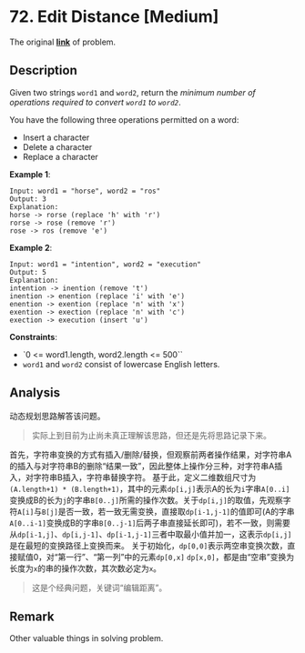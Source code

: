 # 72. Edit Distance [Medium]

The original [**link**](https://leetcode.com/problems/edit-distance/) of problem.

## Description

Given two strings `word1` and `word2`, return the *minimum number of operations required to convert `word1` to `word2`*.

You have the following three operations permitted on a word:

+ Insert a character
+ Delete a character
+ Replace a character

**Example 1**:

```
Input: word1 = "horse", word2 = "ros"
Output: 3
Explanation: 
horse -> rorse (replace 'h' with 'r')
rorse -> rose (remove 'r')
rose -> ros (remove 'e')
```

**Example 2**:

```
Input: word1 = "intention", word2 = "execution"
Output: 5
Explanation: 
intention -> inention (remove 't')
inention -> enention (replace 'i' with 'e')
enention -> exention (replace 'n' with 'x')
exention -> exection (replace 'n' with 'c')
exection -> execution (insert 'u')
```

**Constraints**:

+ `0 <= word1.length, word2.length <= 500``
+ `word1` and `word2` consist of lowercase English letters.

## Analysis

动态规划思路解答该问题。

> 实际上到目前为止尚未真正理解该思路，但还是先将思路记录下来。

首先，字符串变换的方式有插入/删除/替换，但观察前两者操作结果，对字符串A的插入与对字符串B的删除“结果一致”，因此整体上操作分三种，对字符串A插入，对字符串B插入，字符串替换字符。
基于此，定义二维数组尺寸为`(A.length+1) * (B.length+1)`，其中的元素`dp[i,j]`表示A的长为`i`字串`A[0..i]`变换成B的长为`j`的字串`B[0..j]`所需的操作次数。关于`dp[i,j]`的取值，先观察字符`A[i]`与`B[j]`是否一致，若一致无需变换，直接取`dp[i-1,j-1]`的值即可(A的字串`A[0..i-1]`变换成B的字串`B[0..j-1]`后两子串直接延长即可)，若不一致，则需要从`dp[i-1,j]`、`dp[i,j-1]`、`dp[i-1,j-1]`三者中取最小值并加一，这表示`dp[i,j]`是在最短的变换路径上变换而来。
关于初始化，`dp[0,0]`表示两空串变换次数，直接赋值0，对“第一行”、“第一列”中的元素`dp[0,x]` `dp[x,0]`，都是由“空串”变换为长度为`x`的串的操作次数，其次数必定为`x`。

> 这是个经典问题，关键词“编辑距离”。

## Remark

Other valuable things in solving problem.
